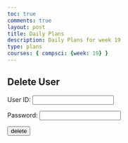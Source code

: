 ```yaml
---
toc: true
comments: true
layout: post
title: Daily Plans
description: Daily Plans for week 19
type: plans
courses: { compsci: {week: 19} }
---
```

<html>
    <h2>Delete User</h2>
    <body>
        <form action="javascript:login_user()">
            <p><label>
                User ID:
                <input type="text" name="uid" id="uid" required>
            </label></p>
            <p><label>
                Password:
                <input type="password" name="password" id="password" required>
            </label></p>
            <p>
                <button>delete</button>
            </p>
        </form>
        <script>
            
        </script>
    </body>
</html>
<script>
    // const src="{% raw %}{{site.baseurl}}{% endraw %}";
    const url = 'http://127.0.0.1:8086/api/user/delete'
    window.login_user = function(){
        var uid = document.getElementById('uid').value;
        var password = document.getElementById('password').value;
       // var name = document.getElementById('name').value;
        var data = {
            uid: uid,
            password: password,
           // name: name
        };
        var json = JSON.stringify(data);
        console.log('uid:', uid);
        console.log('password:', password);
        //console.log('name:', name);
        fetch(url, {
            method: 'POST',
            headers: {
                'Content-Type': 'application/json'
            },
            body: json
        })
        .then(response => response.json())
        .then(data => {
            console.log('Success:', data);
            var users = document.getElementById('users');
            if(users) {
                users.innerHTML = JSON.stringify(data);
            }
            alert("Wrong username/password or such user does not exist")
        })
        .catch((error) => {
            console.error('Error:', error);
            alert("Successfuly deleted your data")
            window.location.href = "http://127.0.0.1:8086/register";
        });
    }
</script>